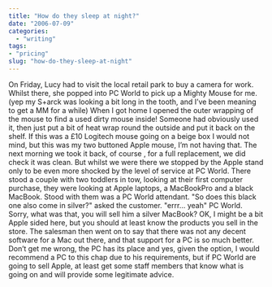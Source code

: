 ```yaml
---
title: "How do they sleep at night?"
date: "2006-07-09"
categories: 
  - "writing"
tags:
- "pricing"
slug: "how-do-they-sleep-at-night"
---
```


On Friday, Lucy had to visit the local retail park to buy a camera for work. Whilst there, she popped into PC World to pick up a Mighty Mouse for me. (yep my S+arck was looking a bit long in the tooth, and I’ve been meaning to get a MM for a while) When I got home I opened the outer wrapping of the mouse to find a used dirty mouse inside! Someone had obviously used it, then just put a bit of heat wrap round the outside and put it back on the shelf. If this was a £10 Logitech mouse going on a beige box I would not mind, but this was my two buttoned Apple mouse, I’m not having that. The next morning we took it back, of course , for a full replacement, we did check it was clean. But whilst we were there we stopped by the Apple stand only to be even more shocked by the level of service at PC World. There stood a couple with two toddlers in tow, looking at their first computer purchase, they were looking at Apple laptops, a MacBookPro and a black MacBook. Stood with them was a PC World attendant. "So does this black one also come in silver?" asked the customer. "errr… yeah" PC World. Sorry, what was that, you will sell him a silver MacBook? OK, I might be a bit Apple sided here, but you should at least know the products you sell in the store. The salesman then went on to say that there was not any decent software for a Mac out there, and that support for a PC is so much better. Don’t get me wrong, the PC has its place and yes, given the option, I would recommend a PC to this chap due to his requirements, but if PC World are going to sell Apple, at least get some staff members that know what is going on and will provide some legitimate advice.
